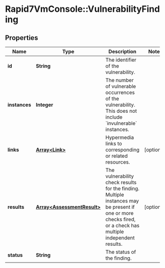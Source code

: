 # Rapid7VmConsole::VulnerabilityFinding

## Properties
Name | Type | Description | Notes
------------ | ------------- | ------------- | -------------
**id** | **String** | The identifier of the vulnerability. | 
**instances** | **Integer** | The number of vulnerable occurrences of the vulnerability. This does not include &#x60;invulnerable&#x60; instances. | 
**links** | [**Array&lt;Link&gt;**](Link.md) | Hypermedia links to corresponding or related resources. | [optional] 
**results** | [**Array&lt;AssessmentResult&gt;**](AssessmentResult.md) | The vulnerability check results for the finding. Multiple instances may be present if one or more checks fired, or a check has multiple independent results. | [optional] 
**status** | **String** | The status of the finding. | 


